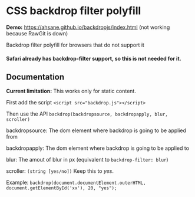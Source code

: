 # CSS backdrop filter polyfill

**Demo:** https://ahsane.github.io/backdropjs/index.html (not working because RawGit is down)

Backdrop filter polyfill for browsers that do not support it

#### Safari already has backdrop-filter support, so this is not needed for it.

## Documentation
**Current limitation:** This works only for static content. 

First add the script
`<script src="backdrop.js"></script>`

Then use the API
`backdrop(backdropsource, backdropapply, blur, scroller)`

backdropsource: The dom element where backdrop is going to be applied from

backdropapply: The dom element where backdrop is going to be applied to

blur: The amout of blur in px (equivalent to `backdrop-filter: blur`)

scroller: `(string [yes/no])` Keep this to *yes*. 

Example: `backdrop(document.documentElement.outerHTML, document.getElementById('xx'), 20, "yes");`
